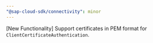 ```yaml
---
"@sap-cloud-sdk/connectivity": minor
---
```


[New Functionality] Support certificates in PEM format for `ClientCertificateAuthentication`.
